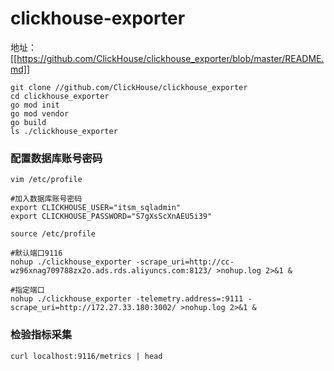 # clickhouse-exporter
地址：[[https://github.com/ClickHouse/clickhouse_exporter/blob/master/README.md]]
```
git clone //github.com/ClickHouse/clickhouse_exporter  
cd clickhouse_exporter  
go mod init  
go mod vendor  
go build   
ls ./clickhouse_exporter  
```

### 配置数据库账号密码
```
vim /etc/profile

#加入数据库账号密码
export CLICKHOUSE_USER="itsm_sqladmin" 
export CLICKHOUSE_PASSWORD="S7gXsScXnAEU5i39" 

source /etc/profile

#默认端口9116
nohup ./clickhouse_exporter -scrape_uri=http://cc-wz96xnag709788zx2o.ads.rds.aliyuncs.com:8123/ >nohup.log 2>&1 &

#指定端口
nohup ./clickhouse_exporter -telemetry.address=:9111 -scrape_uri=http://172.27.33.180:3002/ >nohup.log 2>&1 &
```

### 检验指标采集
```
curl localhost:9116/metrics | head 

```